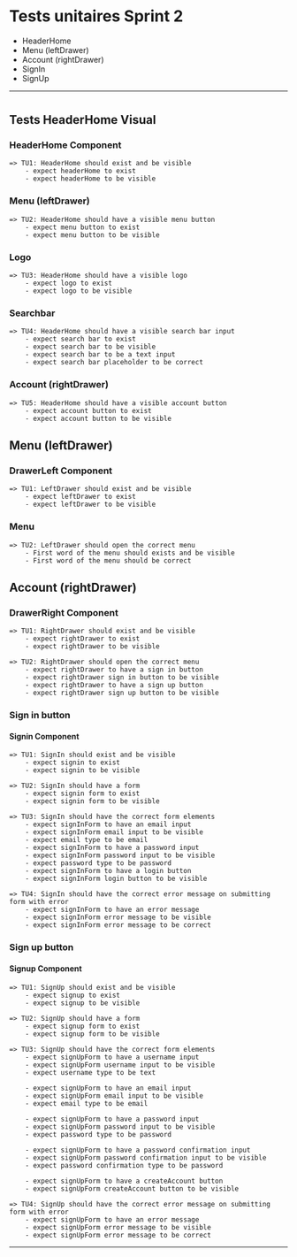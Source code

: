 # **Tests unitaires Sprint 2**

* HeaderHome
* Menu (leftDrawer)
* Account (rightDrawer)
* SignIn
* SignUp



--------------------------------------------------------------------------------------------------------------------------
#
## Tests HeaderHome Visual
### HeaderHome Component
    => TU1: HeaderHome should exist and be visible
        - expect headerHome to exist
        - expect headerHome to be visible

### Menu (leftDrawer)
    => TU2: HeaderHome should have a visible menu button
        - expect menu button to exist
        - expect menu button to be visible

### Logo
    => TU3: HeaderHome should have a visible logo
        - expect logo to exist
        - expect logo to be visible

### Searchbar
    => TU4: HeaderHome should have a visible search bar input
        - expect search bar to exist
        - expect search bar to be visible
        - expect search bar to be a text input
        - expect search bar placeholder to be correct

### Account (rightDrawer)
    => TU5: HeaderHome should have a visible account button
        - expect account button to exist
        - expect account button to be visible

## Menu (leftDrawer)
### DrawerLeft Component
    => TU1: LeftDrawer should exist and be visible
        - expect leftDrawer to exist
        - expect leftDrawer to be visible

### Menu
    => TU2: LeftDrawer should open the correct menu
        - First word of the menu should exists and be visible
        - First word of the menu should be correct

## Account (rightDrawer)
### DrawerRight Component
    => TU1: RightDrawer should exist and be visible
        - expect rightDrawer to exist
        - expect rightDrawer to be visible

    => TU2: RightDrawer should open the correct menu
        - expect rightDrawer to have a sign in button
        - expect rightDrawer sign in button to be visible
        - expect rightDrawer to have a sign up button
        - expect rightDrawer sign up button to be visible

### Sign in button
#### Signin Component
    => TU1: SignIn should exist and be visible
        - expect signin to exist
        - expect signin to be visible

    => TU2: SignIn should have a form
        - expect signin form to exist
        - expect signin form to be visible

    => TU3: SignIn should have the correct form elements
        - expect signInForm to have an email input
        - expect signInForm email input to be visible
        - expect email type to be email 
        - expect signInForm to have a password input
        - expect signInForm password input to be visible
        - expect password type to be password
        - expect signInForm to have a login button
        - expect signInForm login button to be visible

    => TU4: SignIn should have the correct error message on submitting form with error
        - expect signInForm to have an error message
        - expect signInForm error message to be visible
        - expect signInForm error message to be correct




### Sign up button
#### Signup Component
    => TU1: SignUp should exist and be visible
        - expect signup to exist
        - expect signup to be visible

    => TU2: SignUp should have a form
        - expect signup form to exist
        - expect signup form to be visible

    => TU3: SignUp should have the correct form elements
        - expect signUpForm to have a username input
        - expect signUpForm username input to be visible
        - expect username type to be text

        - expect signUpForm to have an email input
        - expect signUpForm email input to be visible
        - expect email type to be email 

        - expect signUpForm to have a password input
        - expect signUpForm password input to be visible
        - expect password type to be password

        - expect signUpForm to have a password confirmation input
        - expect signUpForm password confirmation input to be visible
        - expect password confirmation type to be password

        - expect signUpForm to have a createAccount button
        - expect signUpForm createAccount button to be visible

    => TU4: SignUp should have the correct error message on submitting form with error
        - expect signUpForm to have an error message
        - expect signUpForm error message to be visible
        - expect signUpForm error message to be correct
--------------------------------------------------------------------------------------------------------------------------